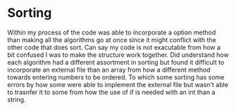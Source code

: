 # Sorting
Within my process of the code was able to incorporate a option method than making all the algorithms go at once since it might conflict with the other code that does sort. Can say my code is not exacutable from how a bit confused I was to make the structure work together. Did understand how each algorithm had a different assortment in sorting but found it difficult to incorporate an external file than an array from how a different method towards entering numbers to be ordered. To which some sorting has some errors by how some were able to implement the external file but wasn't able to trasnfer it to some from how the use of if is needed with an int than a string.
